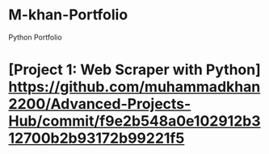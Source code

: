 # M-khan-Portfolio
Python Portfolio
# [Project 1: Web Scraper with Python] https://github.com/muhammadkhan2200/Advanced-Projects-Hub/commit/f9e2b548a0e102912b312700b2b93172b99221f5
